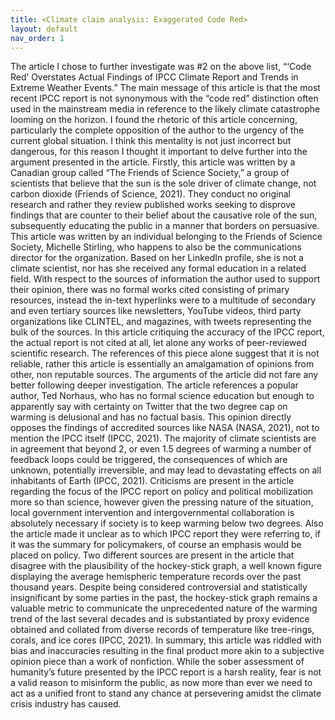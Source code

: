 ```yaml
---
title: <Climate claim analysis: Exaggerated Code Red>
layout: default
nav_order: 1
---
```


The article I chose to further investigate was #2 on the above list, “‘Code Red’ Overstates Actual Findings of IPCC Climate Report and Trends in Extreme Weather Events.” The main message of this article is that the most recent IPCC report is not synonymous with the “code red” distinction often used in the mainstream media in reference to the likely climate catastrophe looming on the horizon. I found the rhetoric of this article concerning, particularly the complete opposition of the author to the urgency of the current global situation. I think this mentality is not just incorrect but dangerous, for this reason I thought it important to delve further into the argument presented in the article. 
Firstly, this article was written by a Canadian group called “The Friends of Science Society,” a group of scientists that believe that the sun is the sole driver of climate change, not carbon dioxide (Friends of Science, 2021). They conduct no original research and rather they review published works seeking to disprove findings that are counter to their belief about the causative role of the sun, subsequently educating the public in a manner that borders on persuasive. This article was written by an individual belonging to the Friends of Science Society, Michelle Stirling, who happens to also be the communications director for the organization. Based on her LinkedIn profile, she is not a climate scientist, nor has she received any formal education in a related field. With respect to the sources of information the author used to support their opinion, there was no formal works cited consisting of primary resources, instead the in-text hyperlinks were to a multitude of secondary and even tertiary sources like newsletters, YouTube videos, third party organizations like CLINTEL, and magazines, with tweets representing the bulk of the sources. In this article critiquing the accuracy of the IPCC report, the actual report is not cited at all, let alone any works of peer-reviewed scientific research. The references of this piece alone suggest that it is not reliable, rather this article is essentially an amalgamation of opinions from other, non reputable sources. 
The arguments of the article did not fare any better following deeper investigation. The article references a popular author, Ted Norhaus, who has no formal science education but enough to apparently say with certainty on Twitter that the two degree cap on warming is delusional and has no factual basis. This opinion directly opposes the findings of accredited sources like NASA (NASA, 2021), not to mention the IPCC itself (IPCC, 2021). The majority of climate scientists are in agreement that beyond 2, or even 1.5 degrees of warming a number of feedback loops could be triggered, the consequences of which are unknown, potentially irreversible, and may lead to devastating effects on all inhabitants of Earth (IPCC, 2021). Criticisms are present in the article regarding the focus of the IPCC report on policy and political mobilization more so than science, however given the pressing nature of the situation, local government intervention and intergovernmental collaboration is absolutely necessary if society is to keep warming below two degrees. Also the article made it unclear as to which IPCC report they were referring to, if it was the summary for policymakers, of course an emphasis would be placed on policy. Two different sources are present in the article that disagree with the plausibility of the hockey-stick graph, a well known figure displaying the average hemispheric temperature records over the past thousand years. Despite being considered controversial and statistically insignificant by some parties in the past, the hockey-stick graph remains a valuable metric to communicate the unprecedented nature of the warming trend of the last several decades and is substantiated by proxy evidence obtained and collated from diverse records of temperature like tree-rings, corals, and ice cores (IPCC, 2021). 
In summary, this article was riddled with bias and inaccuracies resulting in the final product more akin to a subjective opinion piece than a work of nonfiction. While the sober assessment of humanity’s future presented by the IPCC report is a harsh reality, fear is not a valid reason to misinform the public, as now more than ever we need to act as a unified front to stand any chance at persevering amidst the climate crisis industry has caused.


